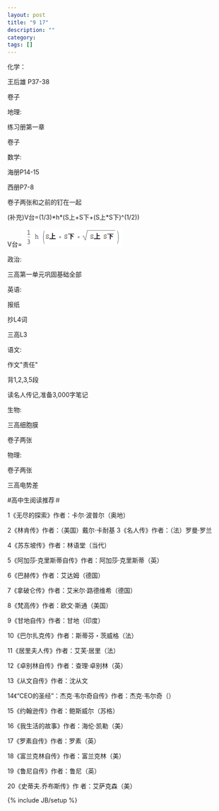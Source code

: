 ```yaml
---
layout: post
title: "9 17"
description: ""
category: 
tags: []
---
```


化学：

王后雄 P37-38

卷子

地理:

练习册第一章

卷子

数学:

海册P14-15

西册P7-8

卷子两张和之前的钉在一起

(补充)V台=(1/3)\*h\*(S上\+S下\+(S上\*S下)^(1/2))

V台=![image](/file/img/1.png)

政治:

三高第一单元巩固基础全部

英语:

报纸

抄L4词

三高L3

语文:

作文"责任"

背1,2,3,5段

读名人传记,准备3,000字笔记

生物:

三高细胞膜

卷子两张

物理:

卷子两张

三高电势差



#高中生阅读推荐＃
 

1《无尽的探索》作者：卡尔·波普尔（奥地）

2《林肯传》作者：（美国）戴尔·卡耐基
3《名人传》作者：（法）罗曼·罗兰

4《苏东坡传》作者：林语堂（当代）

5《阿加莎·克里斯蒂自传》作者：阿加莎·克里斯蒂（英）

6《巴赫传》作者：艾达姆（德国）

7《拿破仑传》作者：艾米尔·路德维希（德国）

8《梵高传》作者：欧文·斯通（美国）

9《甘地自传》作者：甘地（印度）

10《巴尔扎克传》作者：斯蒂芬・茨威格（法）

11《居里夫人传》作者：艾芙·居里（法）

12《卓别林自传》作者：查理·卓别林（英）

13《从文自传》作者：沈从文

14《“CEO的圣经”：杰克·韦尔奇自传》作者：杰克·韦尔奇（）

15《约翰逊传》作者：鲍斯威尔（苏格）

16《我生活的故事》作者：海伦·凯勒（美）

17《罗素自传》作者：罗素（英）

18《富兰克林自传》作者：富兰克林（美）

19《鲁尼自传》作者：鲁尼（英）

20《史蒂夫.乔布斯传》作  者：艾萨克森（美）


{% include JB/setup %}
